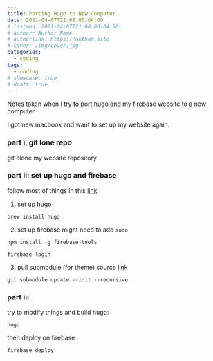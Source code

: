 ```yaml
---
title: Porting Hugo to New Computer
date: 2021-04-07T21:08:00-04:00
# lastmod: 2021-04-07T21:08:00-04:00
# author: Author Name
# authorlink: https://author.site
# cover: /img/cover.jpg
categories:
  - coding
tags:
  - coding
# showcase: true
# draft: true
---
```


Notes taken when I try to port hugo and my firebase website to a new computer

<!--more-->

I got new macbook and want to set up my website again.

### part i, git lone repo
git clone my website repository
### part ii: set up hugo and firebase 
follow most of things in this [link](https://www.smashingmagazine.com/2020/04/free-developer-blog-hugo-firebase/#comments-free-developer-blog-hugo-firebase)

1. set up hugo
```
brew install hugo
```
2. set up firebase
might need to add `sudo` 
```
npm install -g firebase-tools

firebase login
```

3. pull submodule (for theme)
source [link](https://discourse.gohugo.io/t/site-not-displaying-after-moving-files-from-linux-to-windows/31372)
```
git submodule update --init --recursive
```

### part iii
try to modify things and build hugo:
```
hugo
```

then deploy on firebase
```
firebase deploy
```



